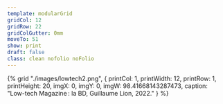 ```yaml
---
template: modularGrid
gridCol: 12
gridRow: 22
gridColGutter: 0mm
moveTo: 51
show: print
draft: false
class: clean nofolio noFolio
---
```


{% grid "./images/lowtech2.png", {
printCol: 1,
printWidth: 12,
printRow: 1,
printHeight: 20,
imgX: 0,
imgY: 0,
imgW: 98.41668143287473,
caption: "Low-tech Magazine : la BD, Guillaume Lion, 2022."
} %}
